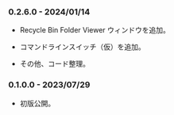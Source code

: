### 0.2.6.0 - 2024/01/14

- Recycle Bin Folder Viewer ウィンドウを追加。

- コマンドラインスイッチ（仮）を追加。

- その他、コード整理。

### 0.1.0.0 - 2023/07/29

- 初版公開。
